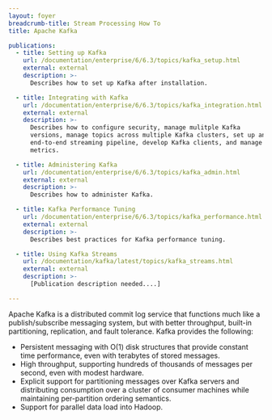 ```yaml
---
layout: foyer
breadcrumb-title: Stream Processing How To
title: Apache Kafka

publications:
  - title: Setting up Kafka
    url: /documentation/enterprise/6/6.3/topics/kafka_setup.html
    external: external
    description: >-
      Describes how to set up Kafka after installation.

  - title: Integrating with Kafka
    url: /documentation/enterprise/6/6.3/topics/kafka_integration.html
    external: external
    description: >-
      Describes how to configure security, manage mulitple Kafka
      versions, manage topics across multiple Kafka clusters, set up an
      end-to-end streaming pipeline, develop Kafka clients, and manage
      metrics.

  - title: Administering Kafka
    url: /documentation/enterprise/6/6.3/topics/kafka_admin.html
    external: external
    description: >-
      Describes how to administer Kafka.

  - title: Kafka Performance Tuning
    url: /documentation/enterprise/6/6.3/topics/kafka_performance.html
    external: external
    description: >-
      Describes best practices for Kafka performance tuning.

  - title: Using Kafka Streams
    url: /documentation/kafka/latest/topics/kafka_streams.html
    external: external
    description: >-
      [Publication description needed....]

---
```


Apache Kafka is a distributed commit log service that functions much like a publish/subscribe messaging system, but with better throughput, built-in partitioning, replication, and fault tolerance. Kafka provides the following:

- Persistent messaging with O(1) disk structures that provide constant time performance, even with terabytes of stored messages.
- High throughput, supporting hundreds of thousands of messages per second, even with modest hardware.
- Explicit support for partitioning messages over Kafka servers and distributing consumption over a cluster of consumer machines while maintaining per-partition ordering semantics.
- Support for parallel data load into Hadoop.
